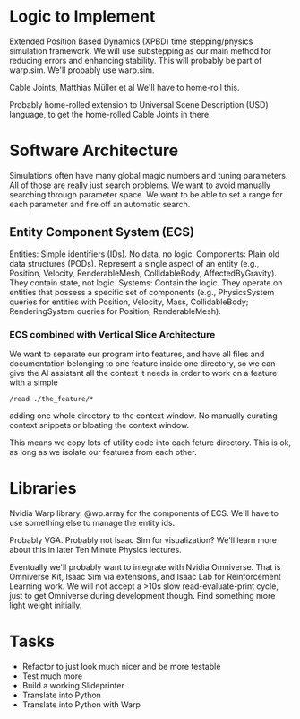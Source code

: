 # Logic to Implement

Extended Position Based Dynamics (XPBD) time stepping/physics simulation framework.
We will use substepping as our main method for reducing errors and enhancing stability.
This will probably be part of warp.sim.
We'll probably use warp.sim.

Cable Joints, Matthias Müller et al
We'll have to home-roll this.

Probably home-rolled extension to Universal Scene Description (USD) language,
to get the home-rolled Cable Joints in there.

# Software Architecture

Simulations often have many global magic numbers and tuning parameters.
All of those are really just search problems.
We want to avoid manually searching through parameter space.
We want to be able to set a range for each parameter and fire off an automatic search.

## Entity Component System (ECS)

Entities: Simple identifiers (IDs). No data, no logic.
Components: Plain old data structures (PODs). Represent a single aspect of an entity (e.g., Position, Velocity, RenderableMesh, CollidableBody, AffectedByGravity). They contain state, not logic.
Systems: Contain the logic. They operate on entities that possess a specific set of components (e.g., PhysicsSystem queries for entities with Position, Velocity, Mass, CollidableBody; RenderingSystem queries for Position, RenderableMesh).

### ECS combined with Vertical Slice Architecture

We want to separate our program into features,
and have all files and documentation belonging to one feature inside one directory,
so we can give the AI assistant all the context it needs in order to work on a feature with a simple
```
/read ./the_feature/*
```
adding one whole directory to the context window.
No manually curating context snippets or bloating the context window.

This means we copy lots of utility code into each feture directory.
This is ok, as long as we isolate our features from each other.

# Libraries

Nvidia Warp library.
@wp.array for the components of ECS.
We'll have to use something else to manage the entity ids.

Probably VGA. Probably not Isaac Sim for visualization?
We'll learn more about this in later Ten Minute Physics lectures.

Eventually we'll probably want to integrate with Nvidia Omniverse.
That is Omniverse Kit, Isaac Sim via extensions, and Isaac Lab for Reinforcement Learning work.
We will not accept a >10s slow read-evaluate-print cycle, just to get Omniverse during development though.
Find something more light weight initially.

# Tasks
 - Refactor to just look much nicer and be more testable
 - Test much more
 - Build a working Slideprinter
 - Translate into Python
 - Translate into Python with Warp
